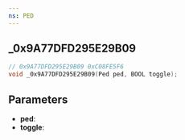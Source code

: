 ```yaml
---
ns: PED
---
```

## _0x9A77DFD295E29B09

```c
// 0x9A77DFD295E29B09 0xC08FE5F6
void _0x9A77DFD295E29B09(Ped ped, BOOL toggle);
```

## Parameters
* **ped**: 
* **toggle**: 

